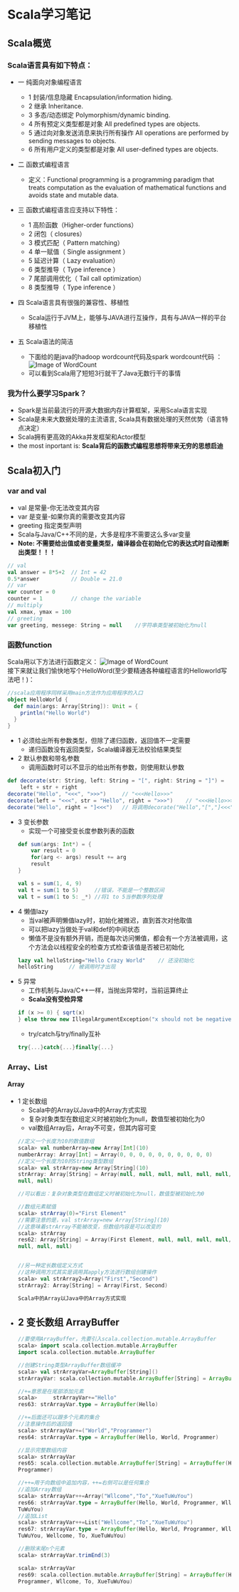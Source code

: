 # Scala学习笔记
## Scala概览
### Scala语言具有如下特点：
- 一 纯面向对象编程语言
    - 1 封装/信息隐藏 Encapsulation/information hiding.
    - 2 继承 Inheritance.
    - 3 多态/动态绑定 Polymorphism/dynamic binding.
    - 4 所有预定义类型都是对象 All predefined types are objects.
    - 5 通过向对象发送消息来执行所有操作 All operations are performed by sending messages to objects.
    - 6 所有用户定义的类型都是对象 All user-defined types are objects.
    
- 二 函数式编程语言
    - 定义：Functional programming is a programming paradigm that treats computation as the evaluation of mathematical functions and avoids state and mutable data.

- 三 函数式编程语言应支持以下特性：
    - 1 高阶函数（Higher-order functions）
    - 2 闭包（ closures）
    - 3 模式匹配（ Pattern matching）
    - 4 单一赋值（ Single assignment ）
    - 5 延迟计算（ Lazy evaluation）
    - 6 类型推导（ Type inference ）
    - 7 尾部调用优化（ Tail call optimization）
    - 8 类型推导（ Type inference ）

- 四 Scala语言具有很强的兼容性、移植性
    - Scala运行于JVM上，能够与JAVA进行互操作，具有与JAVA一样的平台移植性

- 五 Scala语法的简洁
    - 下面给的是java的hadoop wordcount代码及spark wordcount代码 ：
    ![Image of WordCount](https://github.com/dyywinner/SparkScala/blob/master/IMAGE/WordCount.png)
    - 可以看到Scala用了短短3行就干了Java无数行干的事情
   
### 我为什么要学习Spark？
- Spark是当前最流行的开源大数据内存计算框架，采用Scala语言实现
- Scala是未来大数据处理的主流语言, Scala具有数据处理的天然优势（语言特点决定）
- Scala拥有更高效的Akka并发框架和Actor模型
- the most inportant is: **Scala背后的函数式编程思想将带来无穷的思想启迪**

## Scala初入门
### var and val
- val 是常量-你无法改变其内容
- var 是变量-如果你真的需要改变其内容
- greeting 指定类型声明
- Scala与Java/C++不同的是，大多是程序不需要这么多var变量
- **Note: 不需要给出值或者变量类型，编译器会在初始化它的表达式时自动推断出类型！！！**
```scala
// val
val answer = 8*5+2  // Int = 42
0.5*answer          // Double = 21.0
// var
var counter = 0
counter = 1         // change the variable 
// multiply 
val xmax, ymax = 100
// greeting
var greeting, messege: String = null    //字符串类型被初始化为null
```
### 函数function
Scala用以下方法进行函数定义：
![Image of WordCount](https://img-blog.csdn.net/20150818092829083)<br>
接下来就让我们愉快地写个HelloWord(至少要精通各种编程语言的Helloworld写法吧！)：
```Scala
//scala应用程序同样采用main方法作为应用程序的入口
object HelloWorld {
  def main(args: Array[String]): Unit = {
    println("Hello World")
  }
}
```

- 1 必须给出所有参数类型，但除了递归函数，返回值不一定需要
    - 递归函数没有返回类型，Scala编译器无法校验结果类型
- 2 默认参数和带名参数
    - 调用函数时可以不显示的给出所有参数，则使用默认参数
```Scala
def decorate(str: String, left: String = "[", right: String = "]") = 
    left + str + right
decorate("Hello", "<<<", ">>>")     // "<<<Hello>>>"
decorate(left = "<<<", str = "Hello", right = ">>>")    // "<<<Hello>>>"
decorate("Hello", right = "]<<<")   // 将调用decorate("Hello","[","]<<<")
```
- 3 变长参数
    - 实现一个可接受变长度参数列表的函数
    ```Scala
    def sum(args: Int*) = {
        var result = 0
        for(arg <- args) result += arg
        result
    }
    
    val s = sum(1, 4, 9)
    val t = sum(1 to 5)     //错误，不能是一个整数区间
    val t = sum(1 to 5: _*) //将1 to 5当参数序列处理
    ```
- 4 懒值lazy
    - 当val被声明懒值lazy时，初始化被推迟，直到首次对他取值
    - 可以把lazy当做处于val和def的中间状态
    - 懒值不是没有额外开销，而是每次访问懒值，都会有一个方法被调用，这个方法会以线程安全的检查方式检查该值是否被已初始化
    ```Scala
    lazy val helloString="Hello Crazy World"    // 还没初始化
    helloString     // 被调用时才出现
    ```
- 5 异常
    - 工作机制与Java/C++一样，当抛出异常时，当前运算终止
    - **Scala没有受检异常**
    ```Scala
    if (x >= 0) { sqrt(x)
    } else throw new IllegalArgumentException("x should not be negative")
    ```
    - try/catch与try/finally互补
    ```Scala
    try{...}catch{...}finally{...}
    ```
    
### Array、List
#### Array
- 1 定长数组
    - Scala中的Array以Java中的Array方式实现
    - 复杂对象类型在数组定义时被初始化为null，数值型被初始化为0
    - val数组Array后，Array不可变，但其内容可变
    ```scala
    //定义一个长度为10的数值数组
    scala> val numberArray=new Array[Int](10)
    numberArray: Array[Int] = Array(0, 0, 0, 0, 0, 0, 0, 0, 0, 0)
    //定义一个长度为10的String类型数组
    scala> val strArray=new Array[String](10)
    strArray: Array[String] = Array(null, null, null, null, null, null, null, null,
    null, null)

    //可以看出：复杂对象类型在数组定义时被初始化为null，数值型被初始化为0

    //数组元素赋值
    scala> strArray(0)="First Element"
    //需要注意的是，val strArray=new Array[String](10)
    //这意味着strArray不能被改变，但数组内容是可以改变的
    scala> strArray
    res62: Array[String] = Array(First Element, null, null, null, null, null, null,
    null, null, null)


    //另一种定长数组定义方式
    //这种调用方式其实是调用其apply方法进行数组创建操作
    scala> val strArray2=Array("First","Second")
    strArray2: Array[String] = Array(First, Second)

    Scala中的Array以Java中的Array方式实现
    ```
- 2 变长数组 ArrayBuffer
    - 
    ```scala
    //要使用ArrayBuffer，先要引入scala.collection.mutable.ArrayBuffer
    scala> import scala.collection.mutable.ArrayBuffer
    import scala.collection.mutable.ArrayBuffer

    //创建String类型ArrayBuffer数组缓冲
    scala> val strArrayVar=ArrayBuffer[String]()
    strArrayVar: scala.collection.mutable.ArrayBuffer[String] = ArrayBuffer()

    //+=意思是在尾部添加元素
    scala>     strArrayVar+="Hello"
    res63: strArrayVar.type = ArrayBuffer(Hello)

    //+=后面还可以跟多个元素的集合
    //注意操作后的返回值
    scala> strArrayVar+=("World","Programmer")
    res64: strArrayVar.type = ArrayBuffer(Hello, World, Programmer)

    //显示完整数组内容
    scala> strArrayVar
    res65: scala.collection.mutable.ArrayBuffer[String] = ArrayBuffer(Hello, World,
    Programmer)

    //++=用于向数组中追加内容，++=右侧可以是任何集合
    //追加Array数组
    scala> strArrayVar++=Array("Wllcome","To","XueTuWuYou")
    res66: strArrayVar.type = ArrayBuffer(Hello, World, Programmer, Wllcome, To, Xue
    TuWuYou)
    //追加List
    scala> strArrayVar++=List("Wellcome","To","XueTuWuYou")
    res67: strArrayVar.type = ArrayBuffer(Hello, World, Programmer, Wllcome, To, Xue
    TuWuYou, Wellcome, To, XueTuWuYou)

    //删除末尾n个元素
    scala> strArrayVar.trimEnd(3)

    scala> strArrayVar
    res69: scala.collection.mutable.ArrayBuffer[String] = ArrayBuffer(Hello, World,
    Programmer, Wllcome, To, XueTuWuYou)
    ```
